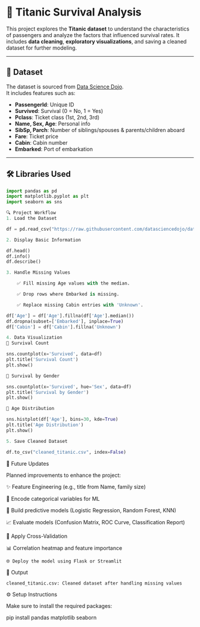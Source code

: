 # 🚢 Titanic Survival Analysis

This project explores the **Titanic dataset** to understand the characteristics of passengers and analyze the factors that influenced survival rates. It includes **data cleaning**, **exploratory visualizations**, and saving a cleaned dataset for further modeling.

---

## 📂 Dataset

The dataset is sourced from [Data Science Dojo](https://raw.githubusercontent.com/datasciencedojo/datasets/master/titanic.csv).  
It includes features such as:

- **PassengerId**: Unique ID
- **Survived**: Survival (0 = No, 1 = Yes)
- **Pclass**: Ticket class (1st, 2nd, 3rd)
- **Name, Sex, Age**: Personal info
- **SibSp, Parch**: Number of siblings/spouses & parents/children aboard
- **Fare**: Ticket price
- **Cabin**: Cabin number
- **Embarked**: Port of embarkation

---

## 🛠️ Libraries Used

```python
import pandas as pd
import matplotlib.pyplot as plt
import seaborn as sns

🔍 Project Workflow
1. Load the Dataset

df = pd.read_csv("https://raw.githubusercontent.com/datasciencedojo/datasets/master/titanic.csv")

2. Display Basic Information

df.head()
df.info()
df.describe()

3. Handle Missing Values

    ✅ Fill missing Age values with the median.

    ✅ Drop rows where Embarked is missing.

    ✅ Replace missing Cabin entries with 'Unknown'.

df['Age'] = df['Age'].fillna(df['Age'].median())
df.dropna(subset=['Embarked'], inplace=True)
df['Cabin'] = df['Cabin'].fillna('Unknown')

4. Data Visualization
🔹 Survival Count

sns.countplot(x='Survived', data=df)
plt.title('Survival Count')
plt.show()

🔹 Survival by Gender

sns.countplot(x='Survived', hue='Sex', data=df)
plt.title('Survival by Gender')
plt.show()

🔹 Age Distribution

sns.histplot(df['Age'], bins=30, kde=True)
plt.title('Age Distribution')
plt.show()

5. Save Cleaned Dataset

df.to_csv("cleaned_titanic.csv", index=False)

```

🔮 Future Updates

Planned improvements to enhance the project:

✨ Feature Engineering (e.g., title from Name, family size)

🔢 Encode categorical variables for ML

🤖 Build predictive models (Logistic Regression, Random Forest, KNN)

📈 Evaluate models (Confusion Matrix, ROC Curve, Classification Report)

🔁 Apply Cross-Validation

📊 Correlation heatmap and feature importance

    🌐 Deploy the model using Flask or Streamlit

📁 Output

    cleaned_titanic.csv: Cleaned dataset after handling missing values

⚙️ Setup Instructions

Make sure to install the required packages:

pip install pandas matplotlib seaborn
